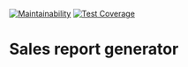 [![Maintainability](https://api.codeclimate.com/v1/badges/e33a6119bcf2ee63ab5a/maintainability)](https://codeclimate.com/github/a-yanovskiy/Sales_Report_Maker/maintainability)
[![Test Coverage](https://api.codeclimate.com/v1/badges/e33a6119bcf2ee63ab5a/test_coverage)](https://codeclimate.com/github/a-yanovskiy/Sales_Report_Maker/test_coverage)

# Sales report generator